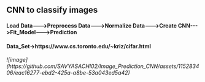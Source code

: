 <h2>CNN to classify images</h2>
<h4>Load Data--->Preprocess Data--->Normalize Data--->Create CNN--->Fit_Model--->Prediction</h4>
<h4>Data_Set->https://www.cs.toronto.edu/~kriz/cifar.html</h4>
<i>![image](https://github.com/SAVYASACHI02/Image_Prediction_CNN/assets/115283406/eac16277-ebd2-425a-a8be-53a043ed5a42)</i>
